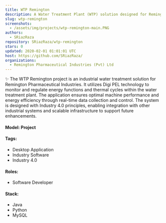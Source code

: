 ```yaml
---
title: WTP Remington
description: A Water Treatment Plant (WTP) solution designed for Remington Pharmaceutical Industries to control and regulate machine energy functions and thermal cycles using Digi PEL. This system provides real-time monitoring and management of the water treatment process, ensuring efficient operation and reduced energy consumption.
slug: wtp-remington
screenshots:
  - /assets/img/projects/wtp-remington-main.PNG
authors:
  - SRiazRaza
repository: SRiazRaza/wtp-remington
stars: 0
updated: 2020-02-01 01:01:01 UTC
host: https://github.com/SRiazRaza/
organizations:
  - Remington Pharmaceutical Industries (Pvt) Ltd
---
```


✨ The WTP Remington project is an industrial water treatment solution for Remington Pharmaceutical Industries. It utilizes Digi PEL technology to monitor and regulate energy functions and thermal cycles within the water treatment plant. The application ensures optimal machine performance and energy efficiency through real-time data collection and control. The system is designed with Industry 4.0 principles, enabling integration with other industrial systems and scalable infrastructure to support future enhancements.

#### Model: Project

#### Tags:
  - Desktop Application
  - Industry Software
  - Industry 4.0

#### Roles:
  - Software Developer

#### Stack:
  - Java
  - Python
  - MySQL
